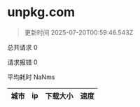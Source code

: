 
  # unpkg.com

  > 更新时间 2025-07-20T00:59:46.543Z
  
  总共请求 0

  请求报错 0

  平均耗时 NaNms

|城市|ip|下载大小|速度|
|-----|----------|---|---|

  